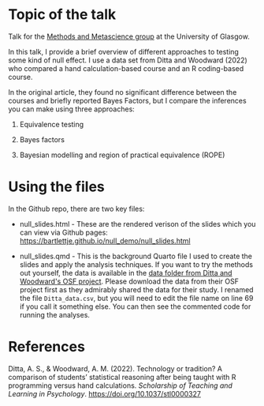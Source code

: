 # Topic of the talk 

Talk for the [Methods and Metascience group](https://psyteachr.github.io/mms/) at the University of Glasgow. 

In this talk, I provide a brief overview of different approaches to testing some kind of null effect. I use a data set from Ditta and Woodward (2022) who compared a hand calculation-based course and an R coding-based course.

In the original article, they found no significant difference between the courses and briefly reported Bayes Factors, but I compare the inferences you can make using three approaches: 

1. Equivalence testing 

2. Bayes factors 

3. Bayesian modelling and region of practical equivalence (ROPE)

# Using the files

In the Github repo, there are two key files: 

- null_slides.html - These are the rendered verison of the slides which you can view via Github pages: https://bartlettje.github.io/null_demo/null_slides.html

- null_slides.qmd - This is the background Quarto file I used to create the slides and apply the analysis techniques. If you want to try the methods out yourself, the data is available in the [data folder from Ditta and Woodward's OSF project](https://osf.io/rnkfa). Please download the data from their OSF project first as they admirably shared the data for their study. I renamed the file `Ditta_data.csv`, but you will need to edit the file name on line 69 if you call it something else. You can then see the commented code for running the analyses. 

# References

Ditta, A. S., & Woodward, A. M. (2022). Technology or tradition? A comparison of students’ statistical reasoning after being taught with R programming versus hand calculations. *Scholarship of Teaching and Learning in Psychology*. https://doi.org/10.1037/stl0000327
